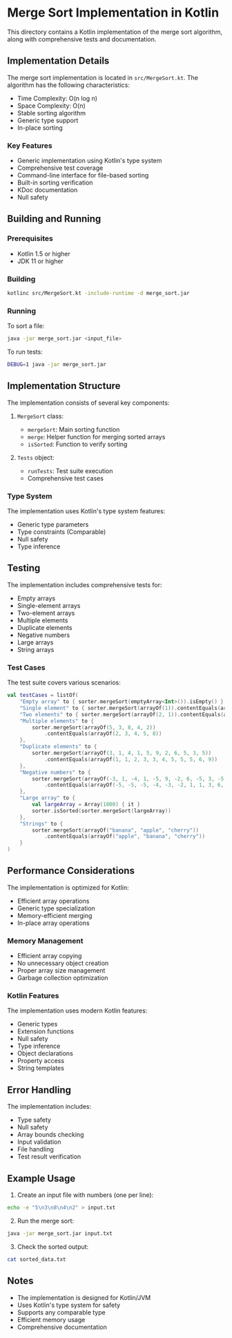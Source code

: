 # Merge Sort Implementation in Kotlin

This directory contains a Kotlin implementation of the merge sort algorithm, along with comprehensive tests and documentation.

## Implementation Details

The merge sort implementation is located in `src/MergeSort.kt`. The algorithm has the following characteristics:

- Time Complexity: O(n log n)
- Space Complexity: O(n)
- Stable sorting algorithm
- Generic type support
- In-place sorting

### Key Features

- Generic implementation using Kotlin's type system
- Comprehensive test coverage
- Command-line interface for file-based sorting
- Built-in sorting verification
- KDoc documentation
- Null safety

## Building and Running

### Prerequisites

- Kotlin 1.5 or higher
- JDK 11 or higher

### Building

```bash
kotlinc src/MergeSort.kt -include-runtime -d merge_sort.jar
```

### Running

To sort a file:
```bash
java -jar merge_sort.jar <input_file>
```

To run tests:
```bash
DEBUG=1 java -jar merge_sort.jar
```

## Implementation Structure

The implementation consists of several key components:

1. `MergeSort` class:
   - `mergeSort`: Main sorting function
   - `merge`: Helper function for merging sorted arrays
   - `isSorted`: Function to verify sorting

2. `Tests` object:
   - `runTests`: Test suite execution
   - Comprehensive test cases

### Type System

The implementation uses Kotlin's type system features:
- Generic type parameters
- Type constraints (Comparable)
- Null safety
- Type inference

## Testing

The implementation includes comprehensive tests for:
- Empty arrays
- Single-element arrays
- Two-element arrays
- Multiple elements
- Duplicate elements
- Negative numbers
- Large arrays
- String arrays

### Test Cases

The test suite covers various scenarios:
```kotlin
val testCases = listOf(
    "Empty array" to { sorter.mergeSort(emptyArray<Int>()).isEmpty() },
    "Single element" to { sorter.mergeSort(arrayOf(1)).contentEquals(arrayOf(1)) },
    "Two elements" to { sorter.mergeSort(arrayOf(2, 1)).contentEquals(arrayOf(1, 2)) },
    "Multiple elements" to {
        sorter.mergeSort(arrayOf(5, 3, 8, 4, 2))
            .contentEquals(arrayOf(2, 3, 4, 5, 8))
    },
    "Duplicate elements" to {
        sorter.mergeSort(arrayOf(3, 1, 4, 1, 5, 9, 2, 6, 5, 3, 5))
            .contentEquals(arrayOf(1, 1, 2, 3, 3, 4, 5, 5, 5, 6, 9))
    },
    "Negative numbers" to {
        sorter.mergeSort(arrayOf(-3, 1, -4, 1, -5, 9, -2, 6, -5, 3, -5))
            .contentEquals(arrayOf(-5, -5, -5, -4, -3, -2, 1, 1, 3, 6, 9))
    },
    "Large array" to {
        val largeArray = Array(1000) { it }
        sorter.isSorted(sorter.mergeSort(largeArray))
    },
    "Strings" to {
        sorter.mergeSort(arrayOf("banana", "apple", "cherry"))
            .contentEquals(arrayOf("apple", "banana", "cherry"))
    }
)
```

## Performance Considerations

The implementation is optimized for Kotlin:
- Efficient array operations
- Generic type specialization
- Memory-efficient merging
- In-place array operations

### Memory Management

- Efficient array copying
- No unnecessary object creation
- Proper array size management
- Garbage collection optimization

### Kotlin Features

The implementation uses modern Kotlin features:
- Generic types
- Extension functions
- Null safety
- Type inference
- Object declarations
- Property access
- String templates

## Error Handling

The implementation includes:
- Type safety
- Null safety
- Array bounds checking
- Input validation
- File handling
- Test result verification

## Example Usage

1. Create an input file with numbers (one per line):
```bash
echo -e "5\n3\n8\n4\n2" > input.txt
```

2. Run the merge sort:
```bash
java -jar merge_sort.jar input.txt
```

3. Check the sorted output:
```bash
cat sorted_data.txt
```

## Notes

- The implementation is designed for Kotlin/JVM
- Uses Kotlin's type system for safety
- Supports any comparable type
- Efficient memory usage
- Comprehensive documentation
